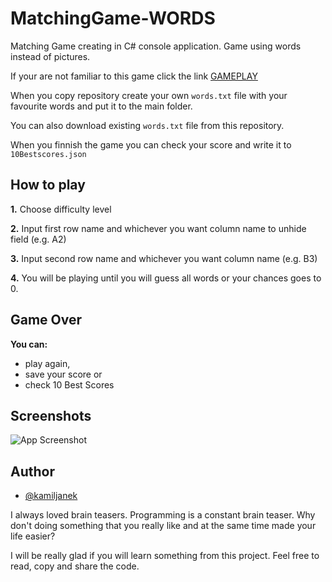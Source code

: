 
# MatchingGame-WORDS

Matching Game creating in C# console application. 
Game using words instead of pictures.

If your are not familiar to this game click the link [GAMEPLAY](https://www.youtube.com/results?search_query=matching+game+gameplay)

When you copy repository create your own `words.txt` file with your favourite words and put it to the main folder.

You can also download existing `words.txt` file from this repository.

When you finnish the game you can check your score and write it to `10Bestscores.json`



## How to play

**1.** Choose difficulty level 

**2.** Input first row name and whichever you want column name to unhide field (e.g. A2) 

**3.** Input second row name and whichever you want column name (e.g. B3) 

**4.** You will be playing until you will guess all words or your chances goes to 0. 

## Game Over

**You can:**
- play again, 
- save your score or
- check 10 Best Scores 

## Screenshots

![App Screenshot](https://via.placeholder.com/468x300?text=App+Screenshot+Here)


## Author

- [@kamiljanek](https://github.com/kamiljanek)

I always loved brain teasers. Programming is a constant brain teaser. 
Why don't doing something that you really like and at the same time made your life easier? 

I will be really glad if you will learn something from this project.
Feel free to read, copy and share the code.

